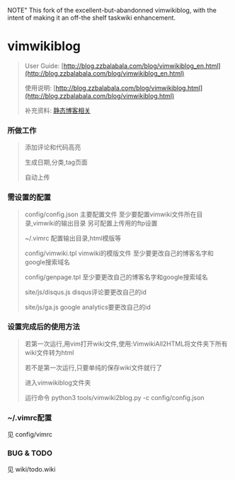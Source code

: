 NOTE" This fork of the excellent-but-abandonned vimwikiblog, with the intent of making it an off-the shelf taskwiki enhancement.

vimwikiblog
=========

> User Guide: [http://blog.zzbalabala.com/blog/vimwikiblog_en.html](http://blog.zzbalabala.com/blog/vimwikiblog_en.html)
>
> 使用说明: [http://blog.zzbalabala.com/blog/vimwikiblog.html](http://blog.zzbalabala.com/blog/vimwikiblog.html)
>
> 补充资料: [静态博客相关](http://blog.zzbalabala.com/blog/static_blog.html)

### 所做工作
> 添加评论和代码高亮
>
> 生成日期,分类,tag页面
>
> 自动上传

### 需设置的配置
> config/config.json 主要配置文件 至少要配置vimwiki文件所在目录,vimwiki的输出目录 另可配置上传用的ftp设置
>
> ~/.vimrc 配置输出目录,html模版等
>
> config/vimwiki.tpl vimwiki的模版文件 至少要更改自己的博客名字和google搜索域名
>
> config/genpage.tpl 至少要更改自己的博客名字和google搜索域名
>
> site/js/disqus.js disqus评论要更改自己的id
>
> site/js/ga.js google analytics要更改自己的id

### 设置完成后的使用方法
> 若第一次运行,用vim打开wiki文件,使用:VimwikiAll2HTML将文件夹下所有wiki文件转为html
>
> 若不是第一次运行,只要单纯的保存wiki文件就行了
>
> 进入vimwikiblog文件夹
>
> 运行命令 python3 tools/vimwiki2blog.py -c config/config.json

### ~/.vimrc配置
见 config/vimrc

### BUG & TODO
见 wiki/todo.wiki
